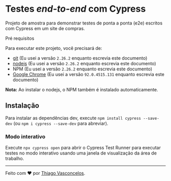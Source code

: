 # Testes _end-to-end_ com Cypress


Projeto de amostra para demonstrar testes de ponta a ponta (e2e) escritos com Cypress  em um site de compras.

Pré requisitos

Para executar este projeto, você precisará de:

- [git](https://git-scm.com/downloads) (Eu usei a versão `2.26.2` enquanto escrevia este documento)
- [nodejs](https://nodejs.org/en/) (Eu usei a versão `2.26.2` enquanto escrevia este documento)
- NPM (Eu usei a versão `2.26.2` enquanto escrevia este documento)
- [Google Chrome](https://www.google.com/intl/en_us/chrome/) (Eu usei a versão `92.0.4515.131` enquanto escrevia este documento)

**Nota:** Ao instalar o nodejs, o NPM também é instalado automaticamente.

## Instalação

Para instalar as dependências dev, execute `npm install cypress --save-dev` (ou `npm i cypress --save-dev` para abreviar).



### Modo interativo

Execute `npx cypress open` para abrir o Cypress Test Runner para executar testes no modo interativo usando uma janela de visualização da área de trabalho.


___

Feito com ❤️ por [Thiago Vasconcelos](https://github.com/thiagovasconceloos/).